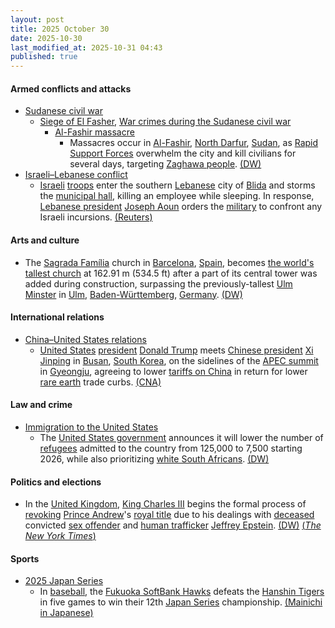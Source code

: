 ```yaml
---
layout: post
title: 2025 October 30
date: 2025-10-30
last_modified_at: 2025-10-31 04:43
published: true
---
```



#### Armed conflicts and attacks

* [Sudanese civil war](https://en.wikipedia.org/wiki/Sudanese_civil_war "Sudanese civil war")
  * [Siege of El Fasher](https://en.wikipedia.org/wiki/Siege_of_El_Fasher "Siege of El Fasher"), [War crimes during the Sudanese civil war](https://en.wikipedia.org/wiki/War_crimes_during_the_Sudanese_civil_war_%282023%E2%80%93present%29 "War crimes during the Sudanese civil war (2023–present)")
    * [Al-Fashir massacre](https://en.wikipedia.org/wiki/Al-Fashir_massacre "Al-Fashir massacre")
      * Massacres occur in [Al-Fashir](https://en.wikipedia.org/wiki/Al-Fashir "Al-Fashir"), [North Darfur](https://en.wikipedia.org/wiki/North_Darfur "North Darfur"), [Sudan](https://en.wikipedia.org/wiki/Sudan "Sudan"), as [Rapid Support Forces](https://en.wikipedia.org/wiki/Rapid_Support_Forces "Rapid Support Forces") overwhelm the city and kill civilians for several days, targeting [Zaghawa people](https://en.wikipedia.org/wiki/Zaghawa_people "Zaghawa people"). [(DW)](https://www.dw.com/en/sudan-un-condemns-atrocities-in-el-fasher/a-74555528)
* [Israeli–Lebanese conflict](https://en.wikipedia.org/wiki/Israeli%E2%80%93Lebanese_conflict "Israeli–Lebanese conflict")
  * [Israeli](https://en.wikipedia.org/wiki/Israel "Israel") [troops](https://en.wikipedia.org/wiki/Israel_Defense_Forces "Israel Defense Forces") enter the southern [Lebanese](https://en.wikipedia.org/wiki/Lebanon "Lebanon") city of [Blida](https://en.wikipedia.org/wiki/Blida%2C_Lebanon "Blida, Lebanon") and storms the [municipal hall](https://en.wikipedia.org/wiki/Town_hall "Town hall"), killing an employee while sleeping. In response, [Lebanese president](https://en.wikipedia.org/wiki/President_of_Lebanon "President of Lebanon") [Joseph Aoun](https://en.wikipedia.org/wiki/Joseph_Aoun "Joseph Aoun") orders the [military](https://en.wikipedia.org/wiki/Lebanese_Armed_Forces "Lebanese Armed Forces") to confront any Israeli incursions. [(Reuters)](https://www.reuters.com/world/middle-east/one-man-killed-israeli-incursion-into-south-lebanon-lebanese-state-media-says-2025-10-30/)

#### Arts and culture

* The [Sagrada Família](https://en.wikipedia.org/wiki/Sagrada_Fam%C3%ADlia "Sagrada Família") church in [Barcelona](https://en.wikipedia.org/wiki/Barcelona "Barcelona"), [Spain](https://en.wikipedia.org/wiki/Spain "Spain"), becomes [the world's tallest church](https://en.wikipedia.org/wiki/List_of_tallest_church_buildings "List of tallest church buildings") at 162.91 m (534.5 ft) after a part of its central tower was added during construction, surpassing the previously-tallest [Ulm Minster](https://en.wikipedia.org/wiki/Ulm_Minster "Ulm Minster") in [Ulm](https://en.wikipedia.org/wiki/Ulm "Ulm"), [Baden-Württemberg](https://en.wikipedia.org/wiki/Baden-W%C3%BCrttemberg "Baden-Württemberg"), [Germany](https://en.wikipedia.org/wiki/Germany "Germany"). [(DW)](https://www.dw.com/en/sagrada-familia-becomes-worlds-tallest-church/a-74561825)

#### International relations

* [China–United States relations](https://en.wikipedia.org/wiki/China%E2%80%93United_States_relations "China–United States relations")
  * [United States](https://en.wikipedia.org/wiki/United_States "United States") [president](https://en.wikipedia.org/wiki/President_of_the_United_States "President of the United States") [Donald Trump](https://en.wikipedia.org/wiki/Donald_Trump "Donald Trump") meets [Chinese president](https://en.wikipedia.org/wiki/President_of_China "President of China") [Xi Jinping](https://en.wikipedia.org/wiki/Xi_Jinping "Xi Jinping") in [Busan](https://en.wikipedia.org/wiki/Busan "Busan"), [South Korea](https://en.wikipedia.org/wiki/South_Korea "South Korea"), on the sidelines of the [APEC summit](https://en.wikipedia.org/wiki/APEC_South_Korea_2025 "APEC South Korea 2025") in [Gyeongju](https://en.wikipedia.org/wiki/Gyeongju "Gyeongju"), agreeing to lower [tariffs on China](https://en.wikipedia.org/wiki/Tariffs_in_the_second_Trump_administration "Tariffs in the second Trump administration") in return for lower [rare earth](https://en.wikipedia.org/wiki/Rare_earth_metals "Rare earth metals") trade curbs. [(CNA)](https://www.channelnewsasia.com/world/trump-xi-meeting-apec-summit-live-5429356)

#### Law and crime

* [Immigration to the United States](https://en.wikipedia.org/wiki/Immigration_to_the_United_States "Immigration to the United States")
  * The [United States government](https://en.wikipedia.org/wiki/United_States_government "United States government") announces it will lower the number of [refugees](https://en.wikipedia.org/wiki/Refugee "Refugee") admitted to the country from 125,000 to 7,500 starting 2026, while also prioritizing [white South Africans](https://en.wikipedia.org/wiki/White_South_Africans "White South Africans"). [(DW)](https://www.dw.com/en/us-to-limit-refugee-admissions-to-7500-mostly-white-south-africans/a-74561828)

#### Politics and elections

* In the [United Kingdom](https://en.wikipedia.org/wiki/United_Kingdom "United Kingdom"), [King Charles III](https://en.wikipedia.org/wiki/King_Charles_III "King Charles III") begins the formal process of [revoking](https://en.wikipedia.org/wiki/Revocation_of_nobility "Revocation of nobility") [Prince Andrew](https://en.wikipedia.org/wiki/Prince_Andrew "Prince Andrew")'s [royal title](https://en.wikipedia.org/wiki/Imperial%2C_royal_and_noble_ranks "Imperial, royal and noble ranks") due to his dealings with [deceased](https://en.wikipedia.org/wiki/Death_of_Jeffrey_Epstein "Death of Jeffrey Epstein") convicted [sex offender](https://en.wikipedia.org/wiki/Sex_offender "Sex offender") and [human trafficker](https://en.wikipedia.org/wiki/Human_trafficker "Human trafficker") [Jeffrey Epstein](https://en.wikipedia.org/wiki/Jeffrey_Epstein "Jeffrey Epstein"). [(DW)](https://www.dw.com/en/prince-andrew-stripped-of-royal-titles-and-residence/a-74562701) [(*The New York Times*)](https://www.nytimes.com/2025/10/30/world/europe/uk-prince-andrew-title.html)

#### Sports

* [2025 Japan Series](https://en.wikipedia.org/wiki/2025_Japan_Series "2025 Japan Series")
  * In [baseball](https://en.wikipedia.org/wiki/Baseball "Baseball"), the [Fukuoka SoftBank Hawks](https://en.wikipedia.org/wiki/Fukuoka_SoftBank_Hawks "Fukuoka SoftBank Hawks") defeats the [Hanshin Tigers](https://en.wikipedia.org/wiki/Hanshin_Tigers "Hanshin Tigers") in five games to win their 12th [Japan Series](https://en.wikipedia.org/wiki/Japan_Series "Japan Series") championship. [(Mainichi in Japanese)](https://mainichi.jp/articles/20251030/k00/00m/050/214000c)
